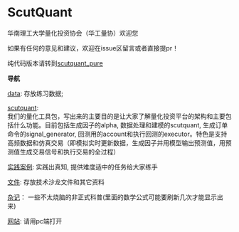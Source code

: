 # ScutQuant
华南理工大学量化投资协会（华工量协）欢迎您

如果有任何的意见和建议，欢迎在issue区留言或者直接提pr！

纯代码版本请转到[scutquant_pure](https://github.com/chn489/scutquant_pure)

**导航**


[data](https://github.com/HaoningChen/ScutQuant/tree/main/data): 存放练习数据;  

[scutquant](https://github.com/HaoningChen/ScutQuant/tree/main/scutquant):  
我们的量化工具包，写出来的主要目的是让大家了解量化投资平台的架构和主要包括什么功能。目前包括生成因子的alpha, 数据处理和建模的scutquant, 生成订单命令的signal_generator, 回测用的account和执行回测的executor。特色是支持高频数据和仿真交易（即模拟实时更新数据，生成因子并用模型输出预测值，用预测值生成交易信号和执行交易的全过程）  

[实践案例](https://github.com/HaoningChen/ScutQuant/tree/main/实践案例): 实践出真知, 提供难度适中的任务给大家练手

[文件](https://github.com/HaoningChen/ScutQuant/tree/main/文件): 存放技术沙龙文件和其它资料  

[杂记](https://github.com/HaoningChen/ScutQuant/tree/main/杂记)： 一些不太烧脑的非正式科普(里面的数学公式可能要刷新几次才能显示出来)  

[网站](https://haoningchen.github.io/ScutQuant/): 请用pc端打开

